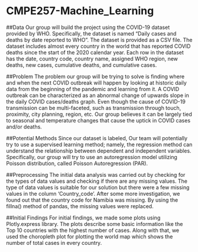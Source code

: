 # CMPE257-Machine_Learning

##Data
Our group will build the project using the COVID-19 dataset provided by WHO. Specifically, the dataset is named “Daily cases and deaths by date reported to WHO”. The dataset is provided as a CSV file. The dataset includes almost every country in the world that has reported COVID deaths since the start of the 2020 calendar year. Each row in the dataset has the date, country code, country name, assigned WHO region, new deaths, new cases, cumulative deaths, and cumulative cases.

##Problem
The problem our group will be trying to solve is finding where and when the next COVID outbreak will happen by looking at historic daily data from the beginning of the pandemic and learning from it. A COVID outbreak can be characterized as an abnormal change of upwards slope in the daily COVID cases/deaths graph. Even though the cause of COVID-19 transmission can be multi-faceted, such as transmission through touch, proximity, city planning, region, etc. Our group believes it can be largely tied to seasonal and temperature changes that cause the uptick in COVID cases and/or deaths.

##Potential Methods
Since our dataset is labeled, Our team will potentially try to use a supervised learning method; namely, the regression method can understand the relationship between dependent and independent variables. Specifically, our group will try to use an autoregression model utilizing Poisson distribution, called Poisson Autoregression (PAR).

##Preprocessing
The initial data analysis was carried out by checking for the types of data values and checking if there are any missing values. The type of data values is suitable for our solution but there were a few missing values in the column ‘Country_code’. After some more investigation, we found out that the country code for Namibia was missing. By using the fillna() method of pandas, the missing values were replaced. 

##Initial Findings
For initial findings, we made some plots using Plotly.express library. The plots describe some basic information like the Top 10 countries with the highest number of cases. Along with that, we used the choropleth plot for plotting the world map which shows the number of total cases in every country.
